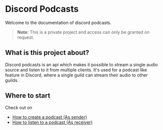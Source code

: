 # Discord Podcasts

Welcome to the documentation of discord podcasts.

> **Note**: This is a private project and access can only be granted on request.

## What is this project about?

Discord podcasts is an api which makes it possible to stream a single audio source and listen to it from multiple clients.
It's used for a podcast like feature in Discord, where a single guild can stream their audio to other guilds.

## Where to start
Check out on
* [How to create a podcast (As sender)](/how-to/sender.md)
* [How to listen to a podcast (As receiver)](/how-to/receiver.md)